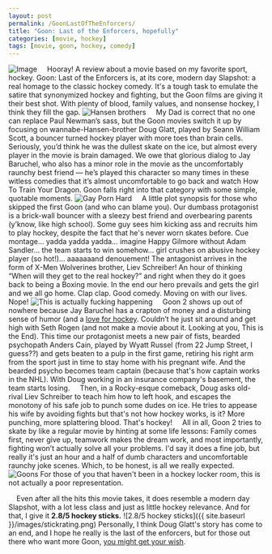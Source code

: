 ```yaml
---
layout: post
permalink: /GoonLastOfTheEnforcers/
title: "Goon: Last of the Enforcers, hopefully"
categories: [movie, hockey]
tags: [movie, goon, hockey, comedy]
---
```


 ![Image](https://mz-prod.s3.amazonaws.com/uploads/photo/file/304138/medium_ab34593e5d50ee9d40cacc0c171b4748-goon_last_of_the_enforcers_ver3.jpg)
&nbsp;&nbsp;&nbsp;&nbsp;Hooray! A review about a movie based on my favorite sport, hockey.  Goon: Last of the Enforcers is, at its core, modern day Slapshot: a real homage to the classic hockey comedy. It's a tough task to emulate the satire that synonymized hockey and fighting, but the Goon films are giving it their best shot.  With plenty of blood, family values, and nonsense hockey, I think they fill the gap.
![Hansen brothers](http://25.media.tumblr.com/tumblr_leopnwmupU1qbo11ro1_500.gif)
&nbsp;&nbsp;&nbsp;&nbsp;My Dad is correct that no one can replace Paul Newman’s sass, but the Goon movies switch it up by focusing on wannabe-Hansen-brother Doug Glatt, played by Seann William Scott, a bouncer turned hockey player with more toes than brain cells.  Seriously, you’d think he was the dullest skate on the ice, but almost every player in the movie is brain damaged.  We owe that glorious dialog to Jay Baruchel, who also has a minor role in the movie as the uncomfortably raunchy best friend — he’s played this character so many times in these witless comedies that it’s almost uncomfortable to go back and watch How To Train Your Dragon.  Goon falls right into that category with some simple, quotable moments.
![Gay Porn Hard](https://68.media.tumblr.com/18acbe6596a5201d2926430aa7835d9f/tumblr_o0qs2yuLjb1srkr3to1_500.gif)
&nbsp;&nbsp;&nbsp;&nbsp;A little plot synopsis for those who skipped the first Goon (and who can blame you).  Our dumbass protagonist is a brick-wall bouncer with a sleezy best friend and overbearing parents (y’know, like high school).  Some guy sees him kicking ass and recruits him to play hockey, despite the fact that he's never worn skates before.  Cue montage… yadda yadda yadda… imagine Happy Gilmore without Adam Sandler… the team starts to win somehow… girl crushes on abusive hockey player (so hot!)… aaaaaaand denouement!  The antagonist arrives in the form of X-Men Wolverines brother, Liev Schreiber!  An hour of thinking “When will they get to the real hockey?” and right when they do it goes back to being a Boxing movie.  In the end our hero prevails and gets the girl and we all go home. Clap clap. Good comedy. Moving on with our lives. Nope!
![This is actually fucking happening](http://i.imgur.com/Dgil6B2.gif)
&nbsp;&nbsp;&nbsp;&nbsp;Goon 2 shows up out of nowhere because Jay Baruchel has a crapton of money and a disturbing sense of humor (and a [love for hockey](https://www.nhl.com/canadiens/news/hab-at-heart-jay-baruchel/c-726593).  Couldn’t he just sit around and get high with Seth Rogen (and not make a movie about it. Looking at you, This is the End).  This time our protagonist meets a new pair of fists, bearded psychopath Anders Cain, played by Wyatt Russel (from 22 Jump Street, I guess??) and gets beaten to a pulp in the first game, retiring his right arm from the sport just in time to stay home with his pregnant wife.  And the bearded psycho becomes team captain (because that's how captain works in the NHL).  With Doug working in an insurance company's basement, the team starts losing.
&nbsp;&nbsp;&nbsp;&nbsp;Then, in a Rocky-esque comeback, Doug asks old-rival Liev Schreiber to teach him how to left hook, and escapes the monotony of his safe job to punch some dudes on ice.  He tries to appease his wife by avoiding fights but that's not how hockey works, is it? More punching, more splattering blood. That's hockey!
&nbsp;&nbsp;&nbsp;&nbsp;All in all, Goon 2 tries to skate by like a regular movie by hinting at some life lessons: Family comes first, never give up, teamwork makes the dream work, and most importantly, fighting won’t actually solve all your problems.  I'd say it does a fine job, but really it's just an hour and a half of dumb characters and uncomfortable raunchy joke scenes. Which, to be honest, is all we really expected.
![Goons](http://i.imgur.com/PlrV4XG.gif)
For those of you that haven't been in a hockey locker room, this is not actually a poor representation.

&nbsp;&nbsp;&nbsp;&nbsp;Even after all the hits this movie takes, it does resemble a modern day Slapshot, with a lot less class and just as little hockey relevance.  And for that, I give it **2.8/5 hockey sticks.**
![2.8/5 hockey sticks]({{ site.baseurl }}/images/stickrating.png)
Personally, I think Doug Glatt's story has come to an end, and I hope he really is the last of the enforcers, but for those out there who want more Goon, [you might get your wish](http://www.slashfilm.com/jay-baruchel-discusses-potential-goon-sequels/).
